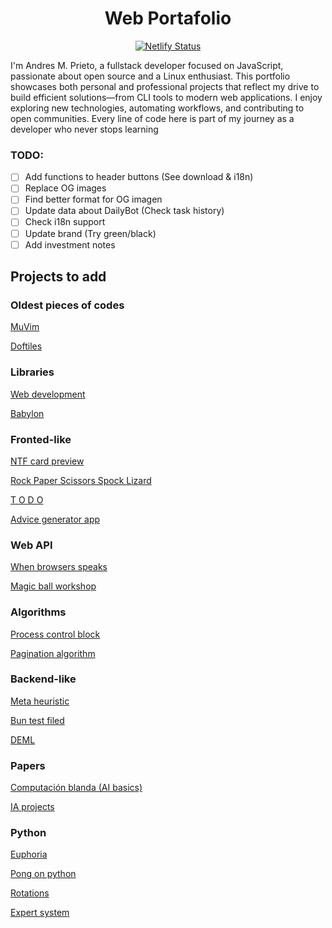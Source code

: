 <div align="center">

# Web Portafolio

[![Netlify Status](https://api.netlify.com/api/v1/badges/f535561a-040d-4a85-abc2-df5fbb91467e/deploy-status)](https://app.netlify.com/sites/andresmpa/deploys)

</div>

I'm Andres M. Prieto, a fullstack developer focused on JavaScript, passionate about open source and a Linux enthusiast. This portfolio showcases both personal and professional projects that reflect my drive to build efficient solutions—from CLI tools to modern web applications. I enjoy exploring new technologies, automating workflows, and contributing to open communities. Every line of code here is part of my journey as a developer who never stops learning

### TODO:

- [ ] Add functions to header buttons (See download & i18n)
- [ ] Replace OG images
- [ ] Find better format for OG imagen
- [ ] Update data about DailyBot (Check task history)
- [ ] Check i18n support
- [ ] Update brand (Try green/black)
- [ ] Add investment notes

## Projects to add

### Oldest pieces of codes

[MuVim](https://github.com/AndresMpa/mu-vim)

[Doftiles](https://github.com/AndresMpa/dotfiles)

### Libraries

[Web development](https://github.com/AndresMpa/web_development)

[Babylon](https://github.com/AndresMpa/babylon)

### Fronted-like

[NTF card preview](https://github.com/AndresMpa/NFT-card-preview)

[Rock Paper Scissors Spock Lizard](https://github.com/AndresMpa/rock-paper-scissors-spock-lizard)

[T O D O](https://github.com/AndresMpa/todo-app)

[Advice generator app](https://github.com/AndresMpa/advice-generator-app)

### Web API

[When browsers speaks](https://github.com/AndresMpa/when-browser-speaks)

[Magic ball workshop](https://github.com/AndresMpa/magic-ball-workshop)

### Algorithms

[Process control block](https://github.com/AndresMpa/Process-Control-Block)

[Pagination algorithm](https://github.com/AndresMpa/pagination-algorithms)

### Backend-like

[Meta heuristic](https://github.com/AndresMpa/meta-heuristics)

[Bun test filed](https://github.com/AndresMpa/bun-test-file)

[DEML](https://github.com/AndresMpa/deml)

### Papers

[Computación blanda (AI basics)](https://github.com/AndresMpa/Computacion_blanda)

[IA projects](https://github.com/AndresMpa/AI_projects.git)

### Python

[Euphoria](https://github.com/AndresMpa/Euphoria)

[Pong on python](https://github.com/AndresMpa/Pong-using-pygame-With-objects-)

[Rotations](https://github.com/AndresMpa/Modeling_rotations_with_python)

[Expert system](https://github.com/AndresMpa/Diagnostico-del-colapso-nervioso-con-Python-en-PyDatalog)
